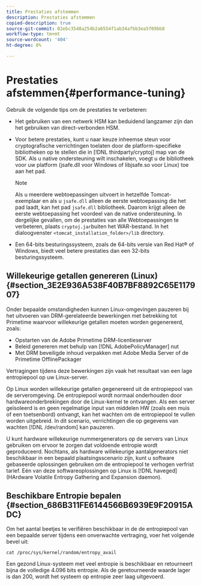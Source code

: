 ```yaml
---
title: Prestaties afstemmen
description: Prestaties afstemmen
copied-description: true
source-git-commit: 02ebc3548a254b2a6554f1ab34afbb3ea5f09bb8
workflow-type: tm+mt
source-wordcount: '404'
ht-degree: 0%

---
```


# Prestaties afstemmen{#performance-tuning}

Gebruik de volgende tips om de prestaties te verbeteren:

* Het gebruiken van een netwerk HSM kan beduidend langzamer zijn dan het gebruiken van direct-verbonden HSM.
* Voor betere prestaties, kunt u naar keuze inheemse steun voor cryptografische verrichtingen toelaten door de platform-specifieke bibliotheken op te stellen die in [!DNL thirdparty/cryptoj] map van de SDK. Als u native ondersteuning wilt inschakelen, voegt u de bibliotheek voor uw platform (jsafe.dll voor Windows of libjsafe.so voor Linux) toe aan het pad.

  >[!NOTE]
  >
  >Als u meerdere webtoepassingen uitvoert in hetzelfde Tomcat-exemplaar en als u `jsafe.dll` alleen de eerste webtoepassing die het pad laadt, kan het pad `jsafe.dll` bibliotheek. Daarom krijgt alleen de eerste webtoepassing het voordeel van de native ondersteuning. In dergelijke gevallen, om de prestaties van alle Webtoepassingen te verbeteren, plaats `cryptoj.jar`buiten het WAR-bestand. In het dialoogvenster `<tomcat_installation_folder>/lib` directory.

* Een 64-bits besturingssysteem, zoals de 64-bits versie van Red Hat® of Windows, biedt veel betere prestaties dan een 32-bits besturingssysteem.

## Willekeurige getallen genereren (Linux) {#section_3E2E936A538F40B7BF8892C65E117907}

Onder bepaalde omstandigheden kunnen Linux-omgevingen pauzeren bij het uitvoeren van DRM-gerelateerde bewerkingen met betrekking tot Primetime waarvoor willekeurige getallen moeten worden gegenereerd, zoals:

* Opstarten van de Adobe Primetime DRM-licentieserver
* Beleid genereren met behulp van [!DNL AdobePolicyManager] nut
* Met DRM beveiligde inhoud verpakken met Adobe Media Server of de Primetime OfflinePackager

Vertragingen tijdens deze bewerkingen zijn vaak het resultaat van een lage entropiepool op uw Linux-server.

Op Linux worden willekeurige getallen gegenereerd uit de entropiepool van de serveromgeving. De entropiepool wordt normaal onderhouden door hardwareonderbrekingen door de Linux-kernel te ontvangen. Als een server geïsoleerd is en geen regelmatige input van middelen HW (zoals een muis of een toetsenbord) ontvangt, kan het wachten om de entropiepool te vullen worden uitgebreid. In dit scenario, verrichtingen die op gegevens van wachten [!DNL /dev/random] kan pauzeren.

U kunt hardware willekeurige nummergenerators op de servers van Linux gebruiken om ervoor te zorgen dat voldoende entropie wordt geproduceerd. Nochtans, als hardware willekeurige aantalgenerators niet beschikbaar in een bepaald plaatsingsscenario zijn, kunt u software gebaseerde oplossingen gebruiken om de entropiepool te verhogen verfrist tarief. Eén van deze softwareoplossingen op Linux is [!DNL haveged] (HArdware Volatile Entropy Gathering and Expansion daemon).

## Beschikbare Entropie bepalen {#section_686B311FE6144566B6939E9F20915ADC}

Om het aantal beetjes te verifiëren beschikbaar in de de entropiepool van een bepaalde server tijdens een onverwachte vertraging, voer het volgende bevel uit:

```
cat /proc/sys/kernel/random/entropy_avail 
```

Een gezond Linux-systeem met veel entropie is beschikbaar en retourneert bijna de volledige 4.096 bits entropie. Als de geretourneerde waarde lager is dan 200, wordt het systeem op entropie zeer laag uitgevoerd.
